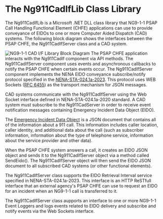 # The Ng911CadIfLib Class Library
The Ng911CadIfLib is a Microsoft .NET DLL class library that NG9-1-1 PSAP Call Handling Functional Element (CHFE) applications can use to provide conveyance of EIDOs to one or more Computer Aided Dispatch (CAD) systems. The following block diagram shows the interfaces between the PSAP CHFE, the Ng911CadIfServer class and a CAD system.

![NG9-1-1 CAD I/F Library Block Diagram](~/images/CadIfBlockDiagram.jpg)
The PSAP CHFE application interacts with the Ng911CadIf component via API methods. The Ng911CadIfServer component uses events and asynchronous callbacks to notify the PSAP CHFE when certain events occur. The Ng911CadIfServer component implements the NENA EIDO conveyance subscribe/notify protocol specified in the [NENA-STA-024.1a-2023](https://cdn.ymaws.com/www.nena.org/resource/resmgr/standards/nena-sta-024.1a-2023_eidocon.pdf). This protocol uses WEB Sockets ([RFC 6455](https://datatracker.ietf.org/doc/html/rfc6455)) as the transport mechanism for JSON messages.

CAD systems communicate with the Ng911CadIfServer using the Web Socket interface defined in NENA-STA-024.1a-2020 standard. A CAD system must subscribe to the Ng911CadServer in order to receive event notification messages containing Emergency Incident Data Object (EIDO).

The [Emergency Incident Data Object](https://cdn.ymaws.com/www.nena.org/resource/resmgr/standards/nena-sta-021.1a_eido_json_20.pdf) is a JSON document that contains all of the information about a 911 call. This information includes caller location, caller identity, and additional data about the call (such as subscriber information, information about the type of telephone service, information about the service provider and other data).

When the PSAP CHFE system answers a call, it creates an EIDO JSON object and sends it to the Ng911CadIfServer object via a method called SendEido(). The Ng911CadIfServer object will then send the EIDO JSON document to all subscribed CAD systems (or other functional elements).

The Ng911CadIfServer class supports the EIDO Retrieval Interval service specified in NENA-STA-024.1a-2023. This interface is an HTTP ReSTfull interface that an external agency's PSAP CHFE can use to request an EIDO for an incident when an NG9-1-1 call is transferred to it.

The Ng911CadIfServer class aupports an interface to one or more NG9-1-1 Event Loggers and logs events related to EIDO delivery and subscribe and notify events via the Web Sockets interface.

